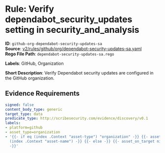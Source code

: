 # Rule: Verify dependabot_security_updates setting in security_and_analysis

**ID**: `github-org-dependabot-security-updates-sa`  
**Source**: [v2/rules/github/org/dependabot-security-updates-sa.yaml](https://github.com/scribe-public/sample-policies/v2/rules/github/org/dependabot-security-updates-sa.yaml)  
**Rego File Path**: `dependabot-security-updates-sa.rego`  

**Labels**: GitHub, Organization

**Short Description**: Verify Dependabot security updates are configured in the GitHub organization.

## Evidence Requirements

```yaml
signed: false
content_body_type: generic
target_type: data
predicate_type: http://scribesecurity.com/evidence/discovery/v0.1
labels:
- platform=github
- asset_type=organization
- '{{- if eq (index .Context "asset-type") "organization" -}} {{- asset_on_target
  (index .Context "asset-name") -}} {{- else -}} {{- asset_on_target nil -}} {{- end
  -}}'
```
